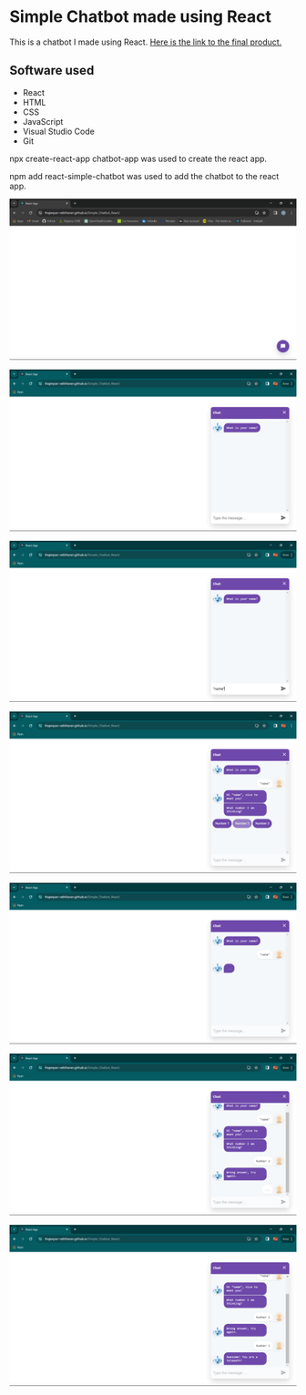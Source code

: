 # Simple Chatbot made using React
This is a chatbot I made using React. [Here is the link to the final product.](https://thajeepan-rathiharan.github.io/Simple_Chatbot_React/)

## Software used
- React
- HTML
- CSS
- JavaScript
- Visual Studio Code
- Git

npx create-react-app chatbot-app was used to create the react app.

npm add react-simple-chatbot was used to add the chatbot to the react app.

![How the react app looks upon clicking the link.](./src/launch.png)

![How the chat looks like when it gets opened.](./src/open_chat.png)

![User typing in the chat to answer the bot.](./src/type_name.png)

![Bot responding and asking a question.](./src/answering_bot.png)

![Bot responding](./src/bot_responding.png)

![Bot responding to answer chosen by user.](./src/bot_responds_to_answer_given.png)

![Last message between user and bot.](./src/last_message.png)
